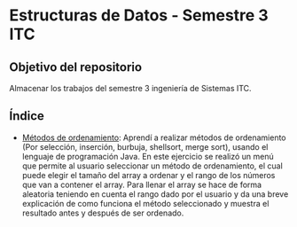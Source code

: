 # Estructuras de Datos - Semestre 3 ITC
## Objetivo del repositorio

Almacenar los trabajos del semestre 3 ingeniería de Sistemas ITC.

## Índice

- [Métodos de ordenamiento](/ordenamiento): Aprendí a realizar métodos de ordenamiento (Por selección, inserción, burbuja, shellsort, merge sort), usando el lenguaje de programación Java. En este ejercicio se realizó un menú que permite al usuario seleccionar un método de ordenamiento, el cual puede elegir el tamaño del array a ordenar y el rango de los números que van a contener el array. Para llenar el array se hace de forma aleatoria teniendo en cuenta el rango dado por el usuario y da una breve explicación de como funciona el método seleccionado y muestra el resultado antes y después de ser ordenado.
